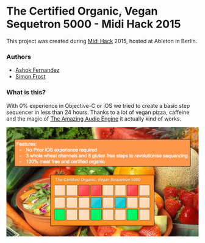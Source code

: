 # The Certified Organic, Vegan Sequetron 5000 - Midi Hack 2015
This project was created during [Midi Hack](http://www.midihack.com/) 2015, hosted at Ableton in Berlin.

### Authors
 * [Ashok Fernandez](https://github.com/ashokfernandez)
 * [Simon Frost](https://github.com/simonhfrost)

### What is this?
With 0% experience in Objective-C or iOS we tried to create a basic step sequencer in less than 24 hours. Thanks to a lot of vegan pizza, caffeine and the magic of [The Amazing Audio Engine](http://theamazingaudioengine.com/) it actually kind of works.

<img src = "https://github.com/ashokfernandez/MidiHack2015/raw/master/screenshot.png" />